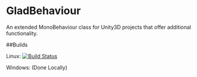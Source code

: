 # GladBehaviour
An extended MonoBehaviour class for Unity3D projects that offer additional functionality.


##Builds

Linux: [![Build Status](https://travis-ci.org/HelloKitty/GladBehaviour.svg?branch=master)](https://travis-ci.org/HelloKitty/GladBehaviour)

Windows: (Done Locally)
